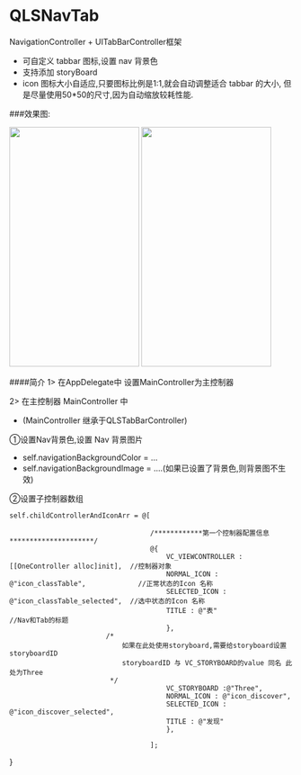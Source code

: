 # QLSNavTab
  NavigationController + UITabBarController框架
  
* 可自定义 tabbar 图标,设置 nav 背景色
* 支持添加 storyBoard 
* icon 图标大小自适应,只要图标比例是1:1,就会自动调整适合 tabbar 的大小, 但是尽量使用50*50的尺寸,因为自动缩放较耗性能.
  
###效果图:

<img src="http://images2015.cnblogs.com/blog/905396/201605/905396-20160513175048093-287234252.png" alt="" width="231" height="426" />   <img src="http://images2015.cnblogs.com/blog/905396/201605/905396-20160513175126421-1618180204.png" alt="" width="231" height="426" />

####简介
1>  在AppDelegate中 设置MainController为主控制器

2>  在主控制器 MainController 中
* (MainController 继承于QLSTabBarController)

①设置Nav背景色,设置 Nav 背景图片

  * self.navigationBackgroundColor = ...
  * self.navigationBackgroundImage = ....(如果已设置了背景色,则背景图不生效)

②设置子控制器数组

    self.childControllerAndIconArr = @[

                                       /************第一个控制器配置信息*********************/
                                       @{
                                           VC_VIEWCONTROLLER : [[OneController alloc]init],  //控制器对象
                                           NORMAL_ICON : @"icon_classTable",             //正常状态的Icon 名称
                                           SELECTED_ICON : @"icon_classTable_selected",  //选中状态的Icon 名称
                                           TITLE : @"表"                                 //Nav和Tab的标题
                                           },
                            /*
                                如果在此处使用storyboard,需要给storyboard设置storyboardID
                                storyboardID 与 VC_STORYBOARD的value 同名 此处为Three
                             */
                                           VC_STORYBOARD :@"Three",
                                           NORMAL_ICON : @"icon_discover",
                                           SELECTED_ICON : @"icon_discover_selected",
                                           TITLE : @"发现"
                                           },
                                       
                                       ];

}
